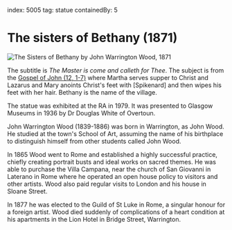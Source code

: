 index: 5005
tag: statue
containedBy: 5

# The sisters of Bethany (1871)

![The Sisters of Bethany by John Warrington Wood, 1871](images/sisters-of-bethany.jpg)

The subtitle is _The Master is come and calleth for Thee_.  The
subject is from the [Gospel of John (12, 1-7)][1] where Martha serves
supper to Christ and Lazarus and Mary anoints Christ's feet with
[Spikenard] and then wipes his feet with her hair.  Bethany is the
name of the village.

The statue was exhibited at the RA in 1979.  It was presented to
Glasgow Museums in 1936 by Dr Douglas White of Overtoun.

John Warrington Wood (1839-1886) was born in Warrington, as John
Wood. He studied at the town's School of Art, assuming the name of his
birthplace to distinguish himself from other students called John
Wood.

In 1865 Wood went to Rome and established a highly successful
practice, chiefly creating portrait busts and ideal works on sacred
themes. He was able to purchase the Villa Campana, near the church of
San Giovanni in Laterano in Rome where he operated an open house
policy to visitors and other artists. Wood also paid regular visits to
London and his house in Sloane Street.

In 1877 he was elected to the Guild of St Luke in Rome, a singular
honour for a foreign artist. Wood died suddenly of complications of a
heart condition at his apartments in the Lion Hotel in Bridge Street,
Warrington. 

[1]: http://m.kingjamesbibleonline.org/John-Chapter-12/
[2]: /wiki/Spikenard
